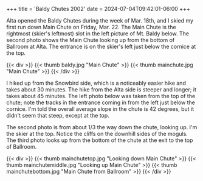 +++
title = 'Baldy Chutes 2002'
date = 2024-07-04T09:42:01-06:00
+++

Alta opened the Baldy Chutes during the week of Mar. 18th, and I skied my first run down Main Chute on Friday, Mar. 22.
The Main Chute is the rightmost (skier's leftmost) slot in the left picture of Mt. Baldy below.
The second photo shows the Main Chute looking up from the bottom of Ballroom at Alta.
The entrance is on the skier's left just below the cornice at the top.

{{< div >}}
{{< thumb baldy.jpg "Main Chute" >}}
{{< thumb mainchute.jpg "Main Chute" >}}
{{< /div >}}

I hiked up from the Snowbird side, which is a noticeably easier hike and takes about 30 minutes.
The hike from the Alta side is steeper and longer; it takes about 45 minutes.
The left photo below was taken from the top of the chute; note the tracks in the entrance coming in from the left just below the cornice.
I'm told the overall average slope in the chute is 42 degrees, but it didn't seem that steep, except at the top.

The second photo is from about 1/3 the way down the chute, looking up.
I'm the skier at the top. Notice the cliffs on the downhill sides of the moguls.
The third photo looks up from the bottom of the chute at the exit to the top of Ballroom.

{{< div >}}
{{< thumb mainchutetop.jpg "Looking down Main Chute" >}}
{{< thumb mainchutemiddle.jpg "Looking up Main Chute" >}}
{{< thumb mainchutebottom.jpg "Main Chute from Ballroom" >}}
{{< /div >}}

